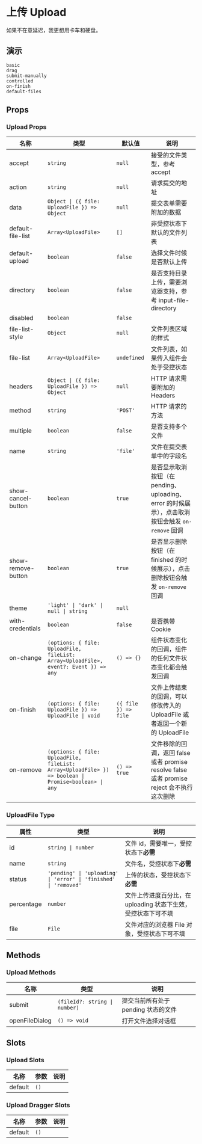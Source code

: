 # 上传 Upload
如果不在意延迟，我更想用卡车和硬盘。
## 演示
```demo
basic
drag
submit-manually
controlled
on-finish
default-files
```
## Props
### Upload Props
|名称|类型|默认值|说明|
|-|-|-|-|
|accept|`string`|`null`|接受的文件类型，参考 <n-a href="https://developer.mozilla.org/en-US/docs/Web/HTML/Element/input/file#accept">accept</n-a>|
|action|`string`|`null`|请求提交的地址|
|data|`Object \| ({ file: UploadFile }) => Object`|`null`|提交表单需要附加的数据|
|default-file-list|`Array<UploadFile>`|`[]`|非受控状态下默认的文件列表|
|default-upload|`boolean`|`false`|选择文件时候是否默认上传|
|directory|`boolean`|`false`|是否支持目录上传，需要浏览器支持，参考 <n-a href="https://caniuse.com/#feat=input-file-directory">input-file-directory</n-a>|
|disabled|`boolean`|`false`||
|file-list-style|`Object`|`null`|文件列表区域的样式|
|file-list|`Array<UploadFile>`|`undefined`|文件列表，如果传入组件会处于受控状态|
|headers|`Object \| ({ file: UploadFile }) => Object`|`null`|HTTP 请求需要附加的 Headers|
|method|`string`|`'POST'`|HTTP 请求的方法|
|multiple|`boolean`|`false`|是否支持多个文件|
|name|`string`|`'file'`|文件在提交表单中的字段名|
|show-cancel-button|`boolean`|`true`|是否显示取消按钮（在 pending、uploading、error 的时候展示），点击取消按钮会触发 `on-remove` 回调|
|show-remove-button|`boolean`|`true`|是否显示删除按钮（在 finished 的时候展示），点击删除按钮会触发 `on-remove` 回调|
|theme|`'light' \| 'dark' \| null \| string`|`null`||
|with-credentials|`boolean`|`false`|是否携带 Cookie|
|on-change|`(options: { file: UploadFile, fileList: Array<UploadFile>, event?: Event }) => any`|`() => {}`|组件状态变化的回调，组件的任何文件状态变化都会触发回调|
|on-finish|`(options: { file: UploadFile }) => UploadFile \| void`|`({ file }) => file`|文件上传结束的回调，可以修改传入的 UploadFile 或者返回一个新的 UploadFile|
|on-remove|`(options: { file: UploadFile, fileList: Array<UploadFile> }) => boolean \| Promise<boolean> \| any`|`() => true`|文件移除的回调，返回 false 或者 promise resolve false 或者 promise reject 会不执行这次删除|


### UploadFile Type
|属性|类型|说明|
|-|-|-|
|id|`string \| number`|文件 id，需要唯一，受控状态下**必需**|
|name|`string`|文件名，受控状态下**必需**|
|status|`'pending' \| 'uploading' \| 'error' \| 'finished' \| 'removed'`|上传的状态，受控状态下**必需**|
|percentage|`number`|文件上传进度百分比，在 uploading 状态下生效，受控状态下可不填|
|file|`File`|文件对应的浏览器 File 对象，受控状态下可不填|

## Methods
### Upload Methods
|名称|类型|说明|
|-|-|-|
|submit|`(fileId?: string \| number)`|提交当前所有处于 pending 状态的文件|
|openFileDialog|`() => void`|打开文件选择对话框|

## Slots
### Upload Slots
|名称|参数|说明|
|-|-|-|
|default|`()`||

### Upload Dragger Slots
|名称|参数|说明|
|-|-|-|
|default|`()`||
